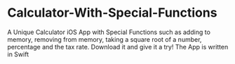 # Calculator-With-Special-Functions
A Unique Calculator iOS App with Special Functions such as adding to memory, removing from memory, taking a square root of a number, percentage and the tax rate. Download it and give it a try! The App is written in Swift
